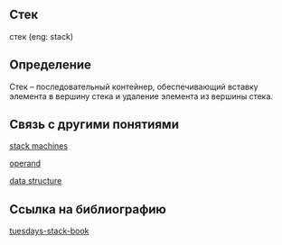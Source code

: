 ## Стек
стек (eng: stack) 

## Определение
Стек – последовательный контейнер, обеспечивающий вставку элемента в вершину стека и удаление элемента из вершины стека. 

## Связь с другими понятиями

[stack machines](https://github.com/vernikkkkkkkkkkkkkkkkkkk/concept/blob/main/virtual%20machines/stack%20machines/stack%20machines.md)

[operand](https://github.com/vernikkkkkkkkkkkkkkkkkkk/concept/blob/main/virtual%20machines/stack%20machines/operand.md)

[data structure](https://github.com/vernikkkkkkkkkkkkkkkkkkk/concept/blob/main/virtual%20machines/stack%20machines/data%20structure.md)


## Cсылка на библиографию
[tuesdays-stack-book](https://github.com/vernikkkkkkkkkkkkkkkkkkk/concept/blob/main/bibliography/stack%20machines/tuesdays-stack-book%7B1%7D.md)

